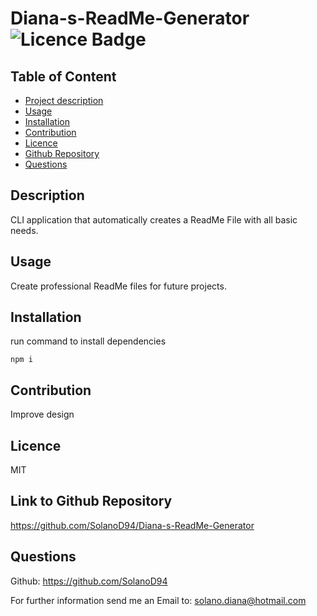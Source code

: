 # Diana-s-ReadMe-Generator ![Licence Badge](https://img.shields.io/badge/Licence-MIT-blueviolet)

## Table of Content
- [Project description](#Description)
- [Usage](#Usage)
- [Installation](#Installation)
- [Contribution](#Contribution)
- [Licence](#Licence)
- [Github Repository](#Link-to-Github-Repository)
- [Questions](#Questions)

## Description
CLI application that automatically creates a ReadMe File with all basic needs.

## Usage
Create professional ReadMe files for future projects.

## Installation
run command to install dependencies

`npm i`

## Contribution
Improve design

## Licence
MIT

## Link to Github Repository
<https://github.com/SolanoD94/Diana-s-ReadMe-Generator>

## Questions
Github: <https://github.com/SolanoD94> 
 
For further information send me an Email to: <solano.diana@hotmail.com>


